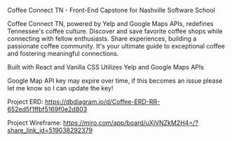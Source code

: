 Coffee Connect TN - Front-End Capstone for Nashville Software School

Coffee Connect TN, powered by Yelp and Google Maps APIs, redefines Tennessee's coffee culture. 
Discover and save favorite coffee shops while connecting with fellow enthusiasts. 
Share experiences, building a passionate coffee community. 
It's your ultimate guide to exceptional coffee and fostering meaningful connections.

Built with React and Vanilla CSS
Utilizes Yelp and Google Maps APIs

Google Map API key may expire over time, if this becomes an issue please let me know so I can update the key!

Project ERD: https://dbdiagram.io/d/Coffee-ERD-RR-652ed5f1ffbf5169f0e2d803

Project Wireframe: https://miro.com/app/board/uXjVNZkM2H4=/?share_link_id=519038292379


